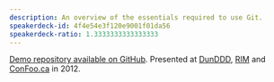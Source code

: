 ```yaml
---
description: An overview of the essentials required to use Git.
speakerdeck-id: 4f4e54e3f120e9001f01da56
speakerdeck-ratio: 1.3333333333333333
---
```

[Demo repository available on GitHub](https://github.com/MikeMcQuaid/GitForBeginnersDemo).
Presented at [DunDDD](http://ddd.scot), [RIM](http://www.rim.com) and [ConFoo.ca](http://confoo.ca) in 2012.
